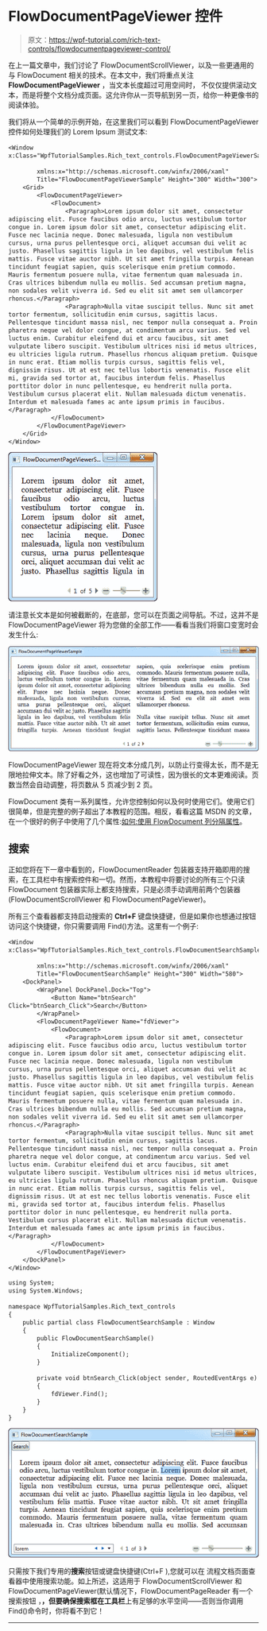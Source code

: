 # FlowDocumentPageViewer 控件

> 原文：<https://wpf-tutorial.com/rich-text-controls/flowdocumentpageviewer-control/>

在上一篇文章中，我们讨论了 FlowDocumentScrollViewer，以及一些更通用的与 FlowDocument 相关的技术。在本文中，我们将重点关注 **FlowDocumentPageViewer** ，当文本长度超过可用空间时， 不仅仅提供滚动文本，而是将整个文档分成页面。这允许你从一页导航到另一页，给你一种更像书的阅读体验。

我们将从一个简单的示例开始，在这里我们可以看到 FlowDocumentPageViewer 控件如何处理我们的 Lorem Ipsum 测试文本:

```
<Window x:Class="WpfTutorialSamples.Rich_text_controls.FlowDocumentPageViewerSample"

        xmlns:x="http://schemas.microsoft.com/winfx/2006/xaml"
        Title="FlowDocumentPageViewerSample" Height="300" Width="300">
    <Grid>
        <FlowDocumentPageViewer>
            <FlowDocument>
                <Paragraph>Lorem ipsum dolor sit amet, consectetur adipiscing elit. Fusce faucibus odio arcu, luctus vestibulum tortor congue in. Lorem ipsum dolor sit amet, consectetur adipiscing elit. Fusce nec lacinia neque. Donec malesuada, ligula non vestibulum cursus, urna purus pellentesque orci, aliquet accumsan dui velit ac justo. Phasellus sagittis ligula in leo dapibus, vel vestibulum felis mattis. Fusce vitae auctor nibh. Ut sit amet fringilla turpis. Aenean tincidunt feugiat sapien, quis scelerisque enim pretium commodo. Mauris fermentum posuere nulla, vitae fermentum quam malesuada in. Cras ultrices bibendum nulla eu mollis. Sed accumsan pretium magna, non sodales velit viverra id. Sed eu elit sit amet sem ullamcorper rhoncus.</Paragraph>
                <Paragraph>Nulla vitae suscipit tellus. Nunc sit amet tortor fermentum, sollicitudin enim cursus, sagittis lacus. Pellentesque tincidunt massa nisl, nec tempor nulla consequat a. Proin pharetra neque vel dolor congue, at condimentum arcu varius. Sed vel luctus enim. Curabitur eleifend dui et arcu faucibus, sit amet vulputate libero suscipit. Vestibulum ultrices nisi id metus ultrices, eu ultricies ligula rutrum. Phasellus rhoncus aliquam pretium. Quisque in nunc erat. Etiam mollis turpis cursus, sagittis felis vel, dignissim risus. Ut at est nec tellus lobortis venenatis. Fusce elit mi, gravida sed tortor at, faucibus interdum felis. Phasellus porttitor dolor in nunc pellentesque, eu hendrerit nulla porta. Vestibulum cursus placerat elit. Nullam malesuada dictum venenatis. Interdum et malesuada fames ac ante ipsum primis in faucibus.</Paragraph>
            </FlowDocument>
        </FlowDocumentPageViewer>
    </Grid>
</Window>
```

![](img/d4ed09535c4d6e73da53fa009b7b679e.png "A FlowDocumentPageViewer with a sample FlowDocument")

请注意长文本是如何被截断的，在底部，您可以在页面之间导航。不过，这并不是 FlowDocumentPageViewer 将为您做的全部工作——看看当我们将窗口变宽时会发生什么:

![](img/b76469794e108d8c9a1eb9be8e778054.png "A FlowDocumentPageViewer with a sample FlowDocument, using multiple columns of text") <input type="hidden" name="IL_IN_ARTICLE">

FlowDocumentPageViewer 现在将文本分成几列，以防止行变得太长，而不是无限地拉伸文本。除了好看之外，这也增加了可读性，因为很长的文本更难阅读。页数当然会自动调整，将页数从 5 页减少到 2 页。

FlowDocument 类有一系列属性，允许您控制如何以及何时使用它们。使用它们很简单，但是完整的例子超出了本教程的范围。相反，看看这篇 MSDN 的文章，在一个很好的例子中使用了几个属性:[如何:使用 FlowDocument 列分隔属性](http://msdn.microsoft.com/en-us/library/ms752350.aspx)。

## 搜索

正如您将在下一章中看到的，FlowDocumentReader 包装器支持开箱即用的搜索，在工具栏中有搜索控件和一切。然而，本教程中将要讨论的所有三个只读 FlowDocument 包装器实际上都支持搜索，只是必须手动调用前两个包装器(FlowDocumentScrollViewer 和 FlowDocumentPageViewer)。

所有三个查看器都支持启动搜索的 **Ctrl+F** 键盘快捷键，但是如果你也想通过按钮 访问这个快捷键，你只需要调用 Find()方法。这里有一个例子:

```
<Window x:Class="WpfTutorialSamples.Rich_text_controls.FlowDocumentSearchSample"

        xmlns:x="http://schemas.microsoft.com/winfx/2006/xaml"
        Title="FlowDocumentSearchSample" Height="300" Width="580">
    <DockPanel>
        <WrapPanel DockPanel.Dock="Top">
            <Button Name="btnSearch" Click="btnSearch_Click">Search</Button>
        </WrapPanel>
        <FlowDocumentPageViewer Name="fdViewer">
            <FlowDocument>
                <Paragraph>Lorem ipsum dolor sit amet, consectetur adipiscing elit. Fusce faucibus odio arcu, luctus vestibulum tortor congue in. Lorem ipsum dolor sit amet, consectetur adipiscing elit. Fusce nec lacinia neque. Donec malesuada, ligula non vestibulum cursus, urna purus pellentesque orci, aliquet accumsan dui velit ac justo. Phasellus sagittis ligula in leo dapibus, vel vestibulum felis mattis. Fusce vitae auctor nibh. Ut sit amet fringilla turpis. Aenean tincidunt feugiat sapien, quis scelerisque enim pretium commodo. Mauris fermentum posuere nulla, vitae fermentum quam malesuada in. Cras ultrices bibendum nulla eu mollis. Sed accumsan pretium magna, non sodales velit viverra id. Sed eu elit sit amet sem ullamcorper rhoncus.</Paragraph>
                <Paragraph>Nulla vitae suscipit tellus. Nunc sit amet tortor fermentum, sollicitudin enim cursus, sagittis lacus. Pellentesque tincidunt massa nisl, nec tempor nulla consequat a. Proin pharetra neque vel dolor congue, at condimentum arcu varius. Sed vel luctus enim. Curabitur eleifend dui et arcu faucibus, sit amet vulputate libero suscipit. Vestibulum ultrices nisi id metus ultrices, eu ultricies ligula rutrum. Phasellus rhoncus aliquam pretium. Quisque in nunc erat. Etiam mollis turpis cursus, sagittis felis vel, dignissim risus. Ut at est nec tellus lobortis venenatis. Fusce elit mi, gravida sed tortor at, faucibus interdum felis. Phasellus porttitor dolor in nunc pellentesque, eu hendrerit nulla porta. Vestibulum cursus placerat elit. Nullam malesuada dictum venenatis. Interdum et malesuada fames ac ante ipsum primis in faucibus.</Paragraph>
            </FlowDocument>
        </FlowDocumentPageViewer>
    </DockPanel>
</Window>
```

```
using System;
using System.Windows;

namespace WpfTutorialSamples.Rich_text_controls
{
	public partial class FlowDocumentSearchSample : Window
	{
		public FlowDocumentSearchSample()
		{
			InitializeComponent();
		}

		private void btnSearch_Click(object sender, RoutedEventArgs e)
		{
			fdViewer.Find();
		}
	}
}
```

![](img/e0f0d81e20d34364c83d3571125e0e71.png "A FlowDocumentPageViewer showing off the search functionality")

只需按下我们专用的**搜索**按钮或键盘快捷键(Ctrl+F ),您就可以在 流程文档页面查看器中使用搜索功能。如上所述，这适用于 FlowDocumentScrollViewer 和 FlowDocumentPageViewer(默认情况下，FlowDocumentPageReader 有一个搜索按钮 ，**，但要确保搜索框在工具栏**上有足够的水平空间——否则当你调用 Find()命令时，你将看不到它！

* * *